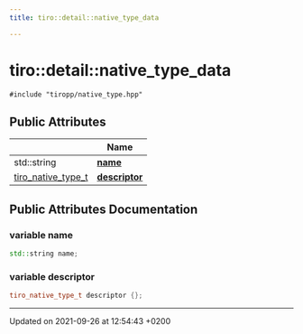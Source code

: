 ```yaml
---
title: tiro::detail::native_type_data

---
```


# tiro::detail::native_type_data






`#include "tiropp/native_type.hpp"`

## Public Attributes

|                | Name           |
| -------------- | -------------- |
| std::string | **[name](/docs/api/classes/structtiro_1_1detail_1_1native__type__data#variable-name)**  |
| [tiro&#95;native&#95;type&#95;t](/docs/api/files/objects&#95;8h#typedef-tiro-native-type-t) | **[descriptor](/docs/api/classes/structtiro_1_1detail_1_1native__type__data#variable-descriptor)**  |

## Public Attributes Documentation

### variable name

```cpp
std::string name;
```


### variable descriptor

```cpp
tiro_native_type_t descriptor {};
```


-------------------------------

Updated on 2021-09-26 at 12:54:43 +0200